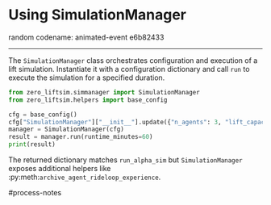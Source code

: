# Using SimulationManager
random codename: animated-event e6b82433
***
The `SimulationManager` class orchestrates configuration and execution
of a lift simulation. Instantiate it with a configuration dictionary and
call ``run`` to execute the simulation for a specified duration.

```python
from zero_liftsim.simmanager import SimulationManager
from zero_liftsim.helpers import base_config

cfg = base_config()
cfg["SimulationManager"]["__init__"].update({"n_agents": 3, "lift_capacity": 2})
manager = SimulationManager(cfg)
result = manager.run(runtime_minutes=60)
print(result)
```

The returned dictionary matches ``run_alpha_sim`` but ``SimulationManager``
exposes additional helpers like :py:meth:`archive_agent_rideloop_experience`.

#process-notes